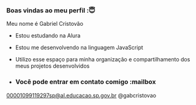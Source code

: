 ### Boas vindas ao meu perfil :😇

Meu nome é Gabriel Cristovão
- Estou estudando na Alura
- Estou me desenvolvendo na linguagem JavaScript
- Utilizo esse espaço para minha organização e compartilhamento dos meus projetos desenvolvidos

- ### Você pode entrar em contato comigo :mailbox

00001099119297sp@al.educacao.sp.gov.br
@gabcristovao

